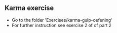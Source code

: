 
## Karma exercise

* Go to the folder 'Exercises/karma-gulp-oefening'
* For further instruction see exercise 2 of of part 2